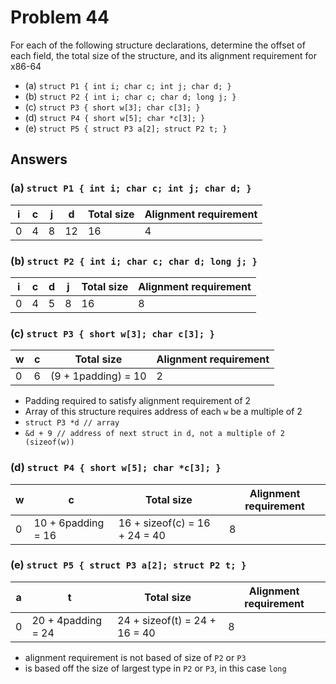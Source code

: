# Problem 44

For each of the following structure declarations, determine the offset of each field,
the total size of the structure, and its alignment requirement for x86-64

- (a) `struct P1 { int i; char c; int j; char d; }`
- (b) `struct P2 { int i; char c; char d; long j; }`
- (c) `struct P3 { short w[3]; char c[3]; }`
- (d) `struct P4 { short w[5]; char *c[3]; }`
- (e) `struct P5 { struct P3 a[2]; struct P2 t; }`

## Answers

### (a) `struct P1 { int i; char c; int j; char d; }`

| i   | c   | j   | d   | Total size | Alignment requirement |
| --- | --- | --- | --- | ---------- | --------------------- |
| 0   | 4   | 8   | 12  | 16         | 4                     |

### (b) `struct P2 { int i; char c; char d; long j; }`

| i   | c   | d   | j   | Total size | Alignment requirement |
| --- | --- | --- | --- | ---------- | --------------------- |
| 0   | 4   | 5   | 8   | 16         | 8                     |

### (c) `struct P3 { short w[3]; char c[3]; }`

| w   | c   | Total size          | Alignment requirement |
| --- | --- | ------------------- | --------------------- |
| 0   | 6   | (9 + 1padding) = 10 | 2                     |

- Padding required to satisfy alignment requirement of 2
- Array of this structure requires address of each `w` be a multiple of 2
- `struct P3 *d // array`
- `&d + 9 // address of next struct in d, not a multiple of 2 (sizeof(w))`

### (d) `struct P4 { short w[5]; char *c[3]; }`

| w   | c                  | Total size                    | Alignment requirement |
| --- | ------------------ | ----------------------------- | --------------------- |
| 0   | 10 + 6padding = 16 | 16 + sizeof(c) = 16 + 24 = 40 | 8                     |

### (e) `struct P5 { struct P3 a[2]; struct P2 t; }`

| a   | t                  | Total size                    | Alignment requirement |
| --- | ------------------ | ----------------------------- | --------------------- |
| 0   | 20 + 4padding = 24 | 24 + sizeof(t) = 24 + 16 = 40 | 8                     |

- alignment requirement is not based of size of `P2` or `P3`
- is based off the size of largest type in `P2` or `P3`, in this case `long`
